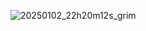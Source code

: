 



![20250102_22h20m12s_grim](https://github.com/user-attachments/assets/9561c014-93ca-4dfc-959d-bcd9cb308d67)
